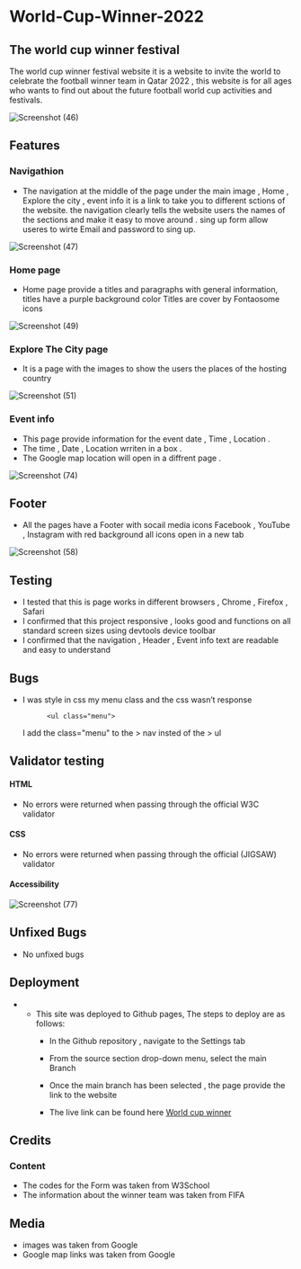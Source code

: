 # World-Cup-Winner-2022

        



##  The world cup winner festival 

 The world cup winner festival website it is a website to invite the world to celebrate the football winner team in Qatar 2022 , this website is for all ages who wants to find out about the future football world cup activities and festivals.  

![Screenshot (46)](https://github.com/NaifZaghmout/World-Cup-Winner-2022/assets/131189190/7a3a68de-1c6e-40e1-b488-7305277bf3de)


##  Features

###  Navigathion

  - The navigation  at the middle of the page under the main image , Home , Explore the city , event info it is a link to take you to different sctions of the website.
the navigation clearly tells the website users the names of the sections and make it easy to move around .
sing up form allow useres to wirte Email and password to sing up.

![Screenshot (47)](https://github.com/NaifZaghmout/World-Cup-Winner-2022/assets/131189190/6547eb60-2adc-446a-b6b1-13328390e651)



###  Home page

- Home page provide a titles and paragraphs with general information, titles have a purple background color 
Titles are cover by Fontaosome icons 


![Screenshot (49)](https://github.com/NaifZaghmout/World-Cup-Winner-2022/assets/131189190/1f854f37-5f25-4cfb-ace5-bb34eef9f816)


###  Explore The City page 

-  It is a page with the images to show the users the places of the hosting country 

![Screenshot (51)](https://github.com/NaifZaghmout/World-Cup-Winner-2022/assets/131189190/4e1a9bb7-8fba-44ad-a7b4-9dbc3972ea1b)


###  Event info 

- This page provide information for the event date , Time , Location .
- The time , Date , Location  wrriten in a box .
- The Google map location  will open in a diffrent page .

 
 ![Screenshot (74)](https://github.com/NaifZaghmout/World-Cup-Winner-2022/assets/131189190/f706f2ac-7e16-4f04-9fdd-8237cc6cf393)



##  Footer

- All the pages have a Footer with socail media icons Facebook , YouTube , Instagram with red background all icons open in a new tab 


![Screenshot (58)](https://github.com/NaifZaghmout/World-Cup-Winner-2022/assets/131189190/eb67971c-77b5-4a97-974d-ef39559a2dd9)





##  Testing 

- I tested that this is page works in different browsers , Chrome , Firefox , Safari 
- I confirmed that this project responsive , looks good and functions on all standard screen sizes using devtools device toolbar 
- I confirmed that the navigation , Header , Event info  text are readable and easy to understand 



 ##  Bugs 

- I was style in css my menu class and the css wasn’t response 

 
            <ul class="menu">
           
            
    I add the class="menu" to the > nav insted of the > ul
       
       
 ##  Validator testing 
       
   ####  HTML 
   - No errors were returned when passing through the official W3C validator  
   ####  CSS
   - No errors were returned when passing through the official (JIGSAW) validator 
   ####  Accessibility
        
        
   ![Screenshot (77)](https://github.com/NaifZaghmout/World-Cup-Winner-2022/assets/131189190/544d5d25-6587-467d-ba75-b9f6c01e5b24)


        
        
  ##   Unfixed Bugs  
        
   - No unfixed bugs
        

 ##  Deployment 
   - - This site was deployed to Github pages, The steps to deploy are as follows:
       - In the Github repository , navigate to the Settings tab
       - From the source section drop-down menu, select the main Branch 
       -  Once the main branch has been selected , the page provide the link to the website 
        
       - The live link can be found here  [World cup winner](https://naifzaghmout.github.io/World-Cup-Winner-2022/)

        

## Credits

### Content
- The codes for the Form was taken from W3School
- The information about the winner team was taken from FIFA 



## Media 
-  images was taken from Google
- Google map links was taken from Google 